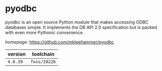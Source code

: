 # pyodbc

pyodbc is an open source Python module that makes  accessing ODBC databases simple. It implements the DB API 2.0  specification but is packed with even more Pythonic convenience.

*homepage*: <https://github.com/mkleehammer/pyodbc>

version | toolchain
--------|----------
``4.0.39`` | ``foss/2022b``

